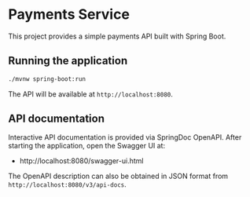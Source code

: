 # Payments Service

This project provides a simple payments API built with Spring Boot.

## Running the application

```bash
./mvnw spring-boot:run
```

The API will be available at `http://localhost:8080`.

## API documentation

Interactive API documentation is provided via SpringDoc OpenAPI. After starting the application, open the Swagger UI at:

- http://localhost:8080/swagger-ui.html

The OpenAPI description can also be obtained in JSON format from `http://localhost:8080/v3/api-docs`.
